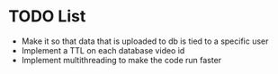 # TODO List

- Make it so that data that is uploaded to db is tied to a specific user
- Implement a TTL on each database video id
- Implement multithreading to make the code run faster
